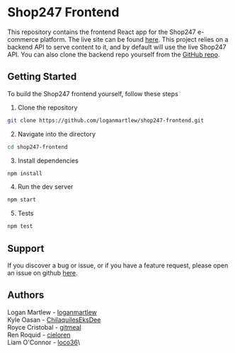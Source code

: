# Shop247 Frontend

This repository contains the frontend React app for the Shop247 e-commerce platform. The live site can be found [here](https://shop247-aut.netlify.app/). This project relies on a backend API to serve content to it, and by default will use the live Shop247 API. You can also clone the backend repo yourself from the [GitHub repo](https://github.com/loganmartlew/shop247-backend).

## Getting Started

To build the Shop247 frontend yourself, follow these steps

1. Clone the repository

```sh
git clone https://github.com/loganmartlew/shop247-frontend.git
```

2. Navigate into the directory

```sh
cd shop247-frontend
```

3. Install dependencies

```sh
npm install
```

4. Run the dev server

```sh
npm start
```

5. Tests

```sh
npm test
```

## Support

If you discover a bug or issue, or if you have a feature request, please open an issue on github [here](https://github.com/loganmartlew/shop247-frontend/issues).

## Authors

Logan Martlew - [loganmartlew](https://github.com/loganmartlew)\
Kyle Oasan - [ChilaquilesEksDee](https://github.com/ChilaquilesEksDee)\
Royce Cristobal - [gitmeal](https://github.com/gitmeal)\
Ren Roquid - [cieloren](https://github.com/cieloren)\
Liam O'Connor - [loco36](https://github.com/loco36)\
